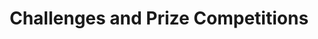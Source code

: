 ---
# This topic lives at
# https://digital.gov/topics/challenges-and-prize-competitions

slug: "challenges-and-prize-competitions"

# Topic Title
title: "Challenges and Prize Competitions"

# description — keep it short and clear
summary: ""

aliases:
  - /topics/apps-challenges/
  - /topics/challenge-gov/
  - /topics/challenges/
  - /topics/challenges-and-prizes-community-of-practice/
  - /topics/prizes-and-competitions/

# Weight
weight: 1

# For more information on managing topics,
# see https://github.com/GSA/digitalgov.gov/wiki
---